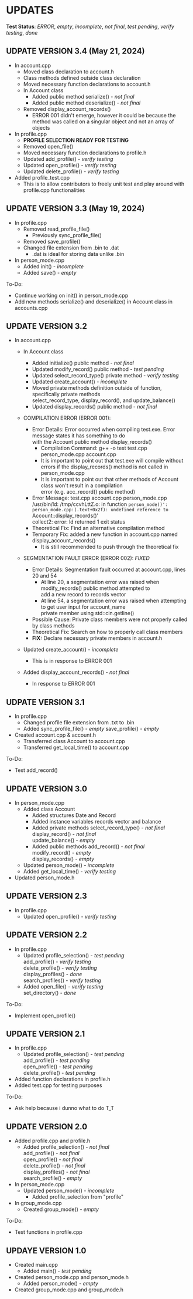 # UPDATES

**Test Status**: *ERROR*, *empty*, *incomplete*, *not final*, *test pending*, *verify testing*, *done*


## UDPATE VERSION 3.4 (May 21, 2024)

- In account.cpp  
  - Moved class declaration to account.h  
  - Class methods defined outside class declaration  
  - Moved necessary function declarations to account.h  
  - In Account class  
    - Added public method serialize() - *not final*
    - Added public method deserialize() - *not final*
  - Removed display_account_records()
    - ERROR 001 didn't emerge, however it could be because the method was called on a singular object
      and not an array of objects
- In profile.cpp  
  - **PROFILE SELECTION READY FOR TESTING**
  - Removed open_file()  
  - Moved necessary function declarations to profile.h
  - Updated add_profile() - *verify testing*
  - Updated open_profile() - *verify testing*
  - Updated delete_profile() - *verify testing*
- Added profile_test.cpp
  - This is to allow contributors to freely unit test and play around with profile.cpp functionalities

## UPDATE VERSION 3.3 (May 19, 2024)

- In profile.cpp  
  - Removed read_profile_file()  
    - Previously sync_profile_file()  
  - Removed save_profile()  
  - Changed file extension from .bin to .dat  
    - .dat is ideal for storing data unlike .bin  
- In person_mode.cpp  
  - Added init() - *incomplete*  
  - Added save() - *empty*  

To-Do:  
- Continue working on init() in person_mode.cpp  
- Add new methods serialize() and deserialize() in Account class in accounts.cpp  

## UPDATE VERSION 3.2

- In account.cpp  
  - In Account class  
    - Added initialize() public method - *not final*  
    - Updated modify_record() public method - *test pending*  
    - Updated select_record_type() private method - *verify testing*  
    - Updated create_account() - *incomplete*  
    - Moved private methods definition outside of function, specifically private methods  
      select_record_type, display_record(), and update_balance()
    - Updated display_records() public method - *not final*  

  - COMPILATION ERROR (ERROR 001):  
    - Error Details: Error occurred when compiling test.exe. Error message states it has something to do  
                     with the Account public method display_records()   
      - Compilation Command: g++ -o test test.cpp person_mode.cpp account.cpp
      - It is important to point out that test.exe will compile without errors if the display_records()
        method is not called in person_mode.cpp  
      - It is important to point out that other methods of Account class won't result in a compilation  
        error (e.g. acc_record() public method)  
    - Error Message: test.cpp account.cpp person_mode.cpp  
                     /usr/bin/ld: /tmp/ccvhLttZ.o: in function `person_mode()':  
                     person_mode.cpp:(.text+0x2f): undefined reference to `Account::display_records()'  
                     collect2: error: ld returned 1 exit status  
    - Theoretical Fix: Find an alternative compilation method  
    - Temporary Fix: added a new function in account.cpp named display_account_records()  
      - It is still recommended to push through the theoretical fix  

  - SEGMENTATION FAULT ERROR (ERROR 002): *FIXED*  
    - Error Details: Segmentation fault occurred at account.cpp, lines 20 and 54  
      - At line 20, a segmentation error was raised when modify_records() public method attempted to  
        add a new record to records vector  
      - At line 54, a segmentation error was raised when attempting to get user input for account_name  
        private member using std::cin.getline()  
    - Possible Cause: Private class members were not properly called by class methods  
    - Theoretical Fix: Search on how to properly call class members  
    - **FIX:** Declare necessary private members in account.h  

  - Updated create_account() - *incomplete*  
    - This is in response to ERROR 001  
  - Added display_account_records() - *not final*  
    - In response to ERROR 001  

## UDPATE VERSION 3.1

- In profile.cpp
  - Changed profile file extension from .txt to .bin
  - Added sync_profile_file() - *empty*
          save_profile() - *empty*
- Created account.cpp & account.h
  - Transferred class Account to account.cpp   
  - Transferred get_local_time() to account.cpp  

To-Do:
- Test add_record() 

## UPDATE VERSION 3.0

- In person_mode.cpp  
  - Added class Account  
    - Added structures Date and Record  
    - Added instance variables records vector and balance  
    - Added private methods select_record_type() - *not final*  
                            display_record() - *not final*  
                            update_balance() - *empty*  
    - Added public methods add_record() - *not final*  
                           modify_record() - *empty*  
                           display_records() - *empty*  
  - Updated person_mode() - *incomplete*  
  - Added get_local_time() - *verify testing*  
- Updated person_mode.h  

## UPDATE VERSION 2.3

- In profile.cpp  
  - Updated open_profile() - *verify testing*  

## UPDATE VERSION 2.2

- In profile.cpp
  - Updated profile_selection() - *test pending*  
            add_profile() - *verify testing*  
            delete_profile() - *verify testing*  
            display_profiles() - *done*  
            search_profiles() - *verify testing*  
  - Added open_file() - *verify testing*  
          set_directory() - *done*

To-Do:
- Implement open_profile()

## UPDATE VERSION 2.1

- In profile.cpp
  - Updated profile_selection() - *test pending*  
            add_profile() - *test pending*  
            open_profile() - *test pending*  
            delete_profile() - *test pending*  
- Added function declarations in profile.h
- Added test.cpp for testing purposes

To-Do:
- Ask help because i dunno what to do T_T

## UPDATE VERSION 2.0

- Added profile.cpp and profile.h
  - Added profile_selection() - *not final*  
          add_profile() - *not final*  
          open_profile() - *not final*  
          delete_profile() - *not final*  
          display_profiles() - *not final*  
          search_profile() - *empty*
- In person_mode.cpp
  - Updated person_mode() - *incomplete*
    - Added profile_selection from "profile"
- In group_mode.cpp
    - Created group_mode() - *empty*

To-Do:
- Test functions in profile.cpp

## UPDAYE VERSION 1.0

- Created main.cpp
  - Added main() - *test pending*
- Created person_mode.cpp and person_mode.h
  - Added person_mode() - *empty*
- Created group_mode.cpp and group_mode.h

